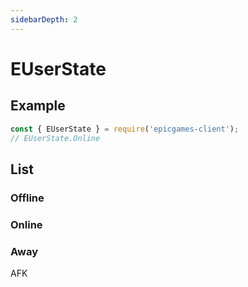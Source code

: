 ```yaml
---
sidebarDepth: 2
---
```


# EUserState

## Example
```javascript
const { EUserState } = require('epicgames-client');
// EUserState.Online
```

## List

### Offline
### Online
### Away
AFK